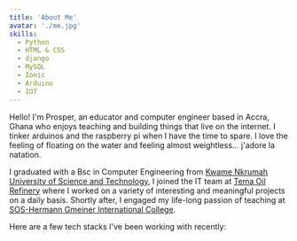```yaml
---
title: 'About Me'
avatar: './me.jpg'
skills:
  - Python
  - HTML & CSS
  - django
  - MySQL
  - Ionic
  - Arduino
  - IOT
---
```


Hello! I'm Prosper, an educator and computer engineer based in Accra, Ghana who enjoys teaching and building things that live on the internet. I tinker arduinos and the raspberry pi when I have the time to spare. I love the feeling of floating on the water and feeling almost weightless... j'adore la natation.

I graduated with a Bsc in Computer Engineering from [Kwame Nkrumah University of Science and Technology](https://www.knust.edu.gh/), I joined the IT team at [Tema Oil Refinery](https://www.tor.com.gh/) where I worked on a variety of interesting and meaningful projects on a daily basis. Shortly after, I engaged my life-long passion of teaching at [SOS-Hermann Gmeiner International College](https://www.soshgic.edu.gh/).

Here are a few tech stacks I've been working with recently:
